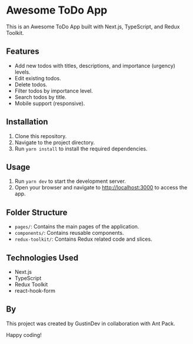 # Awesome ToDo App

This is an Awesome ToDo App built with Next.js, TypeScript, and Redux Toolkit.

## Features

- Add new todos with titles, descriptions, and importance (urgency) levels.
- Edit existing todos.
- Delete todos.
- Filter todos by importance level.
- Search todos by title.
- Mobile support (responsive).

## Installation

1. Clone this repository.
2. Navigate to the project directory.
3. Run `yarn install` to install the required dependencies.

## Usage

1. Run `yarn dev` to start the development server.
2. Open your browser and navigate to [http://localhost:3000](http://localhost:3000) to access the app.

## Folder Structure

- `pages/`: Contains the main pages of the application.
- `components/`: Contains reusable components.
- `redux-toolkit/`: Contains Redux related code and slices.

## Technologies Used

- Next.js
- TypeScript
- Redux Toolkit
- react-hook-form

## By

This project was created by GustinDev in collaboration with Ant Pack.

Happy coding!
